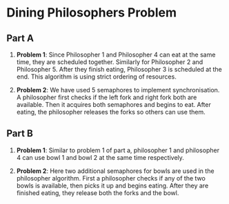 # Dining Philosophers Problem

## Part A

1. **Problem 1**: Since Philosopher 1 and Philosopher 4 can eat at the same time, they are scheduled together. Similarly for Philosopher 2 and Philosopher 5. After they finish eating, Philosopher 3 is scheduled at the end. This algorithm is using strict ordering of resources.

2. **Problem 2**: We have used 5 semaphores to implement synchronisation. A philosopher first checks if the left fork and right fork both are available. Then it acquires both semaphores and begins to eat. After eating, the philosopher releases the forks so others can use them.

## Part B

1. **Problem 1**: Similar to problem 1 of part a, philosopher 1 and philosopher 4 can use bowl 1 and bowl 2 at the same time respectively. 

2. **Problem 2**: Here two additional semaphores for bowls are used in the philosopher algorithm. First a philosopher checks if any of the two bowls is available, then picks it up and begins eating. After they are finished eating, they release both the forks and the bowl.

